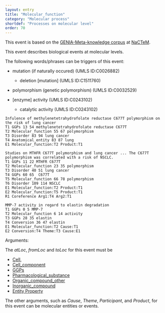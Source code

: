 ```yaml
---
layout: entry
title: "Molecular_function"
category: "Molecular process"
shortdef: "Processes on molecular level"
order: 70
---
```


This event is based on the <a href="http://www.nactem.ac.uk/meta-knowledge/">GENIA-Meta-knowledge corpus</a> at <a href="http://www.nactem.ac.uk/">NaCTeM</a>.

This event describes biological events at molecular levels.

The following words/phrases can be triggers of this event:

- mutation (if naturally occured) (UMLS ID:C0026882)
  - deletion [mutation] (UMLS ID:C1511760)
- polymorphism (genetic polymorphism) (UMLS ID:C0032529)

- [enzyme] activity (UMLS ID:C0243102)
  - catalytic activity (UMLS ID:C0243102)

~~~ ann
Infulence of methylenetetrahydrofolate reductase C677T polymorphism on the risk of lung cancer
T1 GGPs 13 54 methylenetetrahydrofolate reductase C677T
T2 Molecular_function 55 67 polymorphism
T3 Disorder 83 94 lung cancer
T4 Anatomical_entity 83 87 lung
E1 Molecular_function:T2 Product:T1
~~~
~~~ ann
Studies on MTHFR C677T polymorphism and lung cancer ... The C677T polymorphism was correlated with a risk of NSCLC.
T1 GGPs 11 22 MTHFR C677T
T2 Molecular_function 23 35 polymorphism
T3 Disorder 40 51 lung cancer
T4 GGPs 60 65  C677T
T5 Molecular_function 66 78 polymorphism
T6 Disorder 109 114 NSCLC
E1 Molecular_function:T2 Product:T1
E2 Molecular_function:T5 Product:T1
R1 Coreference Arg1:T4 Arg2:T1
~~~
~~~ ann
MMP-7 activity in regard to elastin degradation
T1 GGPs 0 5 MMP-7
T2 Molecular_function 6 14 activity
T3 GGPs 28 35 elastin
T4 Conversion 36 47 elastin 
E1 Molecular_function:T2 Cause:T1
E2 Conversion:T4 Theme:T3 Cause:E1
~~~

Arguments:

The *atLoc*, *fromLoc* and *toLoc* for this event must be
- [Cell](),
- [Cell_component]()
- [GGPs]()
- [Pharmacological_substance]()
- [Organic_compound_other]()
- [Inorganic_compound]()
- [Entity Property]()

The other arguments, such as *Cause*, *Theme*, *Participant*, and *Product*, for this event can be molecular entities or events.


<!--details-->



